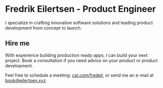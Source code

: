 # Fredrik Eilertsen - Product Engineer

I specialize in crafting innovative software solutions and leading product development from concept to launch.

## Hire me 

With experience building production ready apps, I can build your next project. Book a consultation if you need advice on your product or product development.

Feel free to schedule a meeting: [cal.com/fredeil](cal.com/fredeil), or send me an e-mail at book@eilertsen.xyz.
